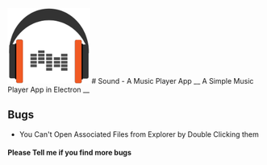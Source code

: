 <img src="/assets/img/sound-logo.png" height="150"/>
# Sound - A Music Player App
__ A Simple Music Player App in Electron __

## Bugs
* You Can't Open Associated Files from Explorer by Double Clicking them

#### Please Tell me if you find more bugs
